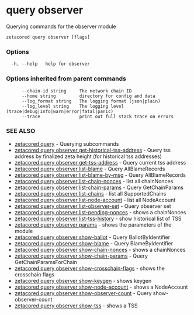 # query observer

Querying commands for the observer module

```
zetacored query observer [flags]
```

### Options

```
  -h, --help   help for observer
```

### Options inherited from parent commands

```
      --chain-id string     The network chain ID
      --home string         directory for config and data 
      --log_format string   The logging format (json|plain) 
      --log_level string    The logging level (trace|debug|info|warn|error|fatal|panic) 
      --trace               print out full stack trace on errors
```

### SEE ALSO

* [zetacored query](zetacored_query.md)	 - Querying subcommands
* [zetacored query observer get-historical-tss-address](zetacored_query_observer_get-historical-tss-address.md)	 - Query tss address by finalized zeta height (for historical tss addresses)
* [zetacored query observer get-tss-address](zetacored_query_observer_get-tss-address.md)	 - Query current tss address
* [zetacored query observer list-blame](zetacored_query_observer_list-blame.md)	 - Query AllBlameRecords
* [zetacored query observer list-blame-by-msg](zetacored_query_observer_list-blame-by-msg.md)	 - Query AllBlameRecords
* [zetacored query observer list-chain-nonces](zetacored_query_observer_list-chain-nonces.md)	 - list all chainNonces
* [zetacored query observer list-chain-params](zetacored_query_observer_list-chain-params.md)	 - Query GetChainParams
* [zetacored query observer list-chains](zetacored_query_observer_list-chains.md)	 - list all SupportedChains
* [zetacored query observer list-node-account](zetacored_query_observer_list-node-account.md)	 - list all NodeAccount
* [zetacored query observer list-observer-set](zetacored_query_observer_list-observer-set.md)	 - Query observer set
* [zetacored query observer list-pending-nonces](zetacored_query_observer_list-pending-nonces.md)	 - shows a chainNonces
* [zetacored query observer list-tss-history](zetacored_query_observer_list-tss-history.md)	 - show historical list of TSS
* [zetacored query observer params](zetacored_query_observer_params.md)	 - shows the parameters of the module
* [zetacored query observer show-ballot](zetacored_query_observer_show-ballot.md)	 - Query BallotByIdentifier
* [zetacored query observer show-blame](zetacored_query_observer_show-blame.md)	 - Query BlameByIdentifier
* [zetacored query observer show-chain-nonces](zetacored_query_observer_show-chain-nonces.md)	 - shows a chainNonces
* [zetacored query observer show-chain-params](zetacored_query_observer_show-chain-params.md)	 - Query GetChainParamsForChain
* [zetacored query observer show-crosschain-flags](zetacored_query_observer_show-crosschain-flags.md)	 - shows the crosschain flags
* [zetacored query observer show-keygen](zetacored_query_observer_show-keygen.md)	 - shows keygen
* [zetacored query observer show-node-account](zetacored_query_observer_show-node-account.md)	 - shows a NodeAccount
* [zetacored query observer show-observer-count](zetacored_query_observer_show-observer-count.md)	 - Query show-observer-count
* [zetacored query observer show-tss](zetacored_query_observer_show-tss.md)	 - shows a TSS

